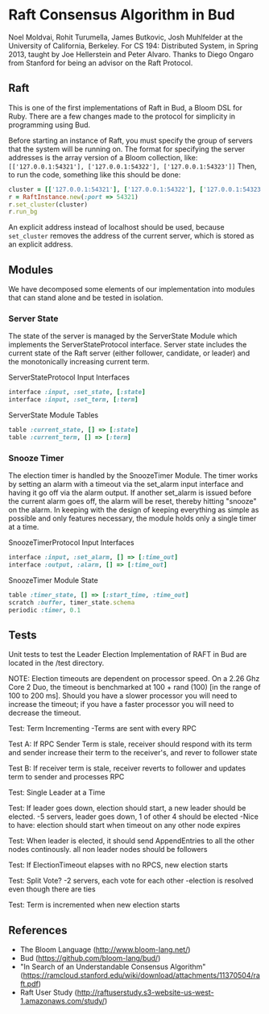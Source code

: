 Raft Consensus Algorithm in Bud
=================================================
Noel Moldvai, Rohit Turumella, James Butkovic, Josh Muhlfelder at the University of California, Berkeley. For CS 194: Distributed System, in Spring 2013, taught by Joe Hellerstein and Peter Alvaro. Thanks to Diego Ongaro from Stanford for being an advisor on the Raft Protocol.

## Raft
This is one of the first implementations of Raft in Bud, a Bloom DSL for Ruby. There are a few changes made to the protocol for simplicity in programming using Bud.

Before starting an instance of Raft, you must specify the group of servers that the system will be running on. The format for specifying the server addresses is the array version of a Bloom collection, like:
`[['127.0.0.1:54321'], ['127.0.0.1:54322'], ['127.0.0.1:54323']]`
Then, to run the code, something like this should be done:
```ruby
cluster = [['127.0.0.1:54321'], ['127.0.0.1:54322'], ['127.0.0.1:54323']]
r = RaftInstance.new(:port => 54321)
r.set_cluster(cluster)
r.run_bg
```
An explicit address instead of localhost should be used, because `set_cluster` removes the address of the current server, which is stored as an explicit address.

Modules
-------
We have decomposed some elements of our implementation into modules that can stand alone and be tested in isolation.

### Server State
The state of the server is managed by the ServerState Module which implements the ServerStateProtocol interface. Server state includes the current state of the Raft server (either follower, candidate, or leader) and the monotonically increasing current term.

ServerStateProtocol Input Interfaces
```ruby 
interface :input, :set_state, [:state]
interface :input, :set_term, [:term]
```

ServerState Module Tables
```ruby
table :current_state, [] => [:state]
table :current_term, [] => [:term]
```

### Snooze Timer
The election timer is handled by the SnoozeTimer Module. The timer works by setting an alarm with a timeout via the 
set_alarm input interface and having it go off via the alarm output. If another set_alarm is issued before the current alarm goes off, the alarm will be reset, thereby hitting "snooze" on the alarm. In keeping with the design of keeping everything as simple as possible and only features necessary, the module holds only a single timer at a time.

SnoozeTimerProtocol Input Interfaces
```ruby
interface :input, :set_alarm, [] => [:time_out]
interface :output, :alarm, [] => [:time_out]
```
SnoozeTimer Module State
```ruby
table :timer_state, [] => [:start_time, :time_out]
scratch :buffer, timer_state.schema
periodic :timer, 0.1
```

Tests
-----
Unit tests to test the Leader Election Implementation of RAFT in Bud are located in the /test directory.

NOTE: Election timeouts are dependent on processor speed. On a 2.26 Ghz Core 2 Duo, the timeout is benchmarked
at 100 + rand (100) [in the range of 100 to 200 ms]. Should you have a slower processor you will need to
increase the timeout; if you have a faster processor you will need to decrease the timeout. 

Test: Term Incrementing
-Terms are sent with every RPC

Test A: If RPC Sender Term is stale, receiver should respond with its term
and sender increase their term to the receiver's, and rever to follower state

Test B: If receiver term is stale, receiver reverts to follower and updates term to sender
and processes RPC

Test: Single Leader at a Time

Test: If leader goes down, election should start, a new leader should be elected.
-5 servers, leader goes down, 1 of other 4 should be elected
-Nice to have: election should start when timeout on any other node expires

Test: When leader is elected, it should send AppendEntries to all the other nodes continously. all non leader nodes
should be followers

Test: If ElectionTimeout elapses with no RPCS, new election starts

Test: Split Vote? 
-2 servers, each vote for each other
-election is resolved even though there are ties

Test: Term is incremented when new election starts

References
----------
* The Bloom Language (http://www.bloom-lang.net/)
* Bud (https://github.com/bloom-lang/bud/)
* "In Search of an Understandable Consensus Algorithm" (https://ramcloud.stanford.edu/wiki/download/attachments/11370504/raft.pdf)
* Raft User Study (http://raftuserstudy.s3-website-us-west-1.amazonaws.com/study/)
